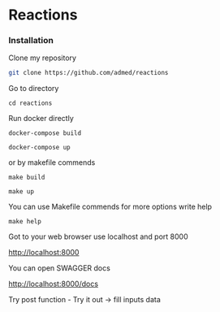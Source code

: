 # Reactions

### Installation

Clone my repository

```bash
git clone https://github.com/admed/reactions
```

Go to directory
```
cd reactions
```

Run docker directly
```
docker-compose build
```
```
docker-compose up
```

or by makefile commends
```
make build
```
```
make up
```
You can use Makefile commends for more options write help
```
make help
```

Got to your web browser use localhost and port 8000

[http://localhost:8000](http://localhost:8000)

You can open SWAGGER docs 

[http://localhost:8000/docs](http://localhost:8000/docs)


Try post function - Try it out -> fill inputs data